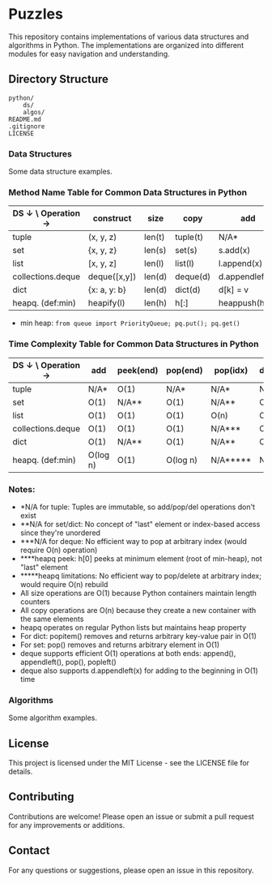 # Puzzles
This repository contains implementations of various data structures and algorithms in Python. The implementations are organized into different modules for easy navigation and understanding.

## Directory Structure
```
python/
    ds/
    algos/
README.md
.gitignore
LICENSE
```

### Data Structures
Some data structure examples.

### Method Name Table for Common Data Structures in Python

| DS ↓ \ Operation →  | construct    | size   | copy     | add             | peek(end) | pop(end)     | pop(idx)      | del(obj/key)  |
| --------------------| ------------ | ------ | -------- | --------------- | --------- | ------------ | ------------- | ------------- |
| tuple               | (x, y, z)    | len(t) | tuple(t) | N/A*            | t[-1]     | N/A*         | N/A*          | N/A*          |
| set                 | {x, y, z}    | len(s) | set(s)   | s.add(x)        | N/A**     | s.pop()      | N/A**         | s.remove(x)   |
| list                | [x, y, z]    | len(l) | list(l)  | l.append(x)     | l[-1]     | l.pop()      | l.pop(i)      | l.remove(x)   |
| collections.deque   | deque([x,y]) | len(d) | deque(d) | d.appendleft(x) | d[-1]     | d.pop()      | N/A***        | d.remove(x)   |
| dict                | {x: a, y: b} | len(d) | dict(d)  | d[k] = v        | N/A**     | d.popitem()  | N/A**         | del d[k]      |
| heapq. (def:min)    | heapify(l)   | len(h) | h[:]     | heappush(h,x)   | h[0]****  | heappop(h)   | N/A*****      | N/A*****      |

+ min heap: `from queue import PriorityQueue; pq.put(); pq.get()`

### Time Complexity Table for Common Data Structures in Python

| DS ↓ \ Operation →  | add     | peek(end) | pop(end) | pop(idx) | del(obj/key) |
| ------------------- | ------- | --------- | -------- | -------- | ------------ |
| tuple               | N/A*    | O(1)      | N/A*     | N/A*     | N/A*         |
| set                 | O(1)    | N/A**     | O(1)     | N/A**    | O(1)         |
| list                | O(1)    | O(1)      | O(1)     | O(n)     | O(n)         |
| collections.deque   | O(1)    | O(1)      | O(1)     | N/A***   | O(n)         |
| dict                | O(1)    | N/A**     | O(1)     | N/A**    | O(1)         |
| heapq. (def:min)    | O(log n)| O(1)      | O(log n) | N/A***** | N/A*****     |

### Notes:
* *N/A for tuple: Tuples are immutable, so add/pop/del operations don't exist
* **N/A for set/dict: No concept of "last" element or index-based access since they're unordered
* ***N/A for deque: No efficient way to pop at arbitrary index (would require O(n) operation)
* ****heapq peek: h[0] peeks at minimum element (root of min-heap), not "last" element
* *****heapq limitations: No efficient way to pop/delete at arbitrary index; would require O(n) rebuild
* All size operations are O(1) because Python containers maintain length counters
* All copy operations are O(n) because they create a new container with the same elements
* heapq operates on regular Python lists but maintains heap property
* For dict: popitem() removes and returns arbitrary key-value pair in O(1)
* For set: pop() removes and returns arbitrary element in O(1)
* deque supports efficient O(1) operations at both ends: append(), appendleft(), pop(), popleft()
* deque also supports d.appendleft(x) for adding to the beginning in O(1) time


### Algorithms
Some algorithm examples.

## License
This project is licensed under the MIT License - see the LICENSE file for details.

## Contributing
Contributions are welcome! Please open an issue or submit a pull request for any improvements or additions.

## Contact
For any questions or suggestions, please open an issue in this repository.
